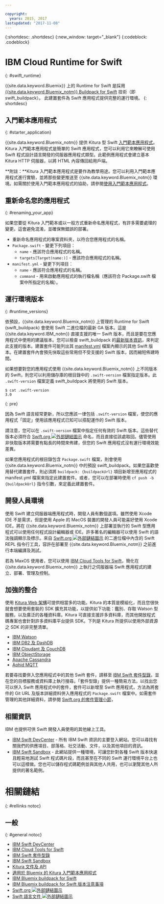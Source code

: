 ```yaml
---

copyright:
  years: 2015, 2017
lastupdated: "2017-11-08"
---
```


{:shortdesc: .shortdesc}
{:new_window: target="_blank"}
{:codeblock: .codeblock}

# IBM Cloud Runtime for Swift
{: #swift_runtime}

{{site.data.keyword.Bluemix}} 上的 Runtime for Swift 是採用 [{{site.data.keyword.Bluemix_notm}} Buildpack for Swift](https://github.com/IBM-Swift/swift-buildpack) 技術（即 swift_buildpack）。
此建置套件為 Swift 應用程式提供完整的運行環境。
{: shortdesc}

## 入門範本應用程式
{: #starter_application}

{{site.data.keyword.Bluemix_notm}} 提供 Kitura 型 Swift [入門範本應用程式](https://github.com/IBM-Bluemix/Kitura-Starter)。Kitura 入門範本應用程式是簡單的 Swift 應用程式，您可以利用它來瞭解可使用 Swift 程式設計語言開發的伺服器應用程式類型。此範例應用程式會建立基本 Kitura HTTP 伺服器，以將 HTML 內容傳回給用戶端。

**附註：**Kitura 入門範本應用程式是要作為教學用途。您可以利用入門範本應用程式進行實驗，並將那些變更推送至 {{site.data.keyword.Bluemix_notm}} 環境。如需關於使用入門範本應用程式的協助，請參閱[使用入門範本應用程式](../../cfapps/starter_app_usage.html)。

## 重新命名您的應用程式
{: #renaming_your_app}

如果您要從 Kitura 入門範本或以一般方式重新命名應用程式，有許多需要處理的變更。這會避免混淆，並確保無錯誤的部署。

- 重新命名應用程式的專案資料夾，以符合您應用程式的名稱。
- `Package.swift` - 變更下列項目：
    - `name` - 應該符合應用程式的名稱。
    - `targets[Target(name:)]` - 應該符合應用程式的名稱。
- `manifest.yml` - 變更下列項目：
    - `name` - 應該符合應用程式的名稱。
    - `command` - 用來啟動應用程式的執行檔名稱（應該符合 Package.swift 檔案中所指定的名稱）。

## 運行環境版本
{: #runtime_versions}

依預設，{{site.data.keyword.Bluemix_notm}} 上管理的 Runtime for Swift (swift_buildpack) 會使用 Swift 二進位檔的最新 GA 版本。這是 {{site.data.keyword.IBM_notm}} 直接支援的唯一 Swift 版本，而且是要在您應用程式中使用的建議版本。您可以檢查 swift_buildpack 的[最新版本資訊](https://github.com/IBM-Swift/swift-buildpack/releases)，來判定此支援的版本。建置套件可能列出其 [manifest.yml](https://github.com/IBM-Swift/swift-buildpack/blob/master/manifest.yml) 檔案內顯示的其他 Swift 版本。在建置套件內會預先快取這些常用但不受支援的 Swift 版本，因而縮短佈建時間。

如果想要對您的應用程式使用 {{site.data.keyword.Bluemix_notm}} 上不同版本的 Swift，則您可以利用儲存庫的根目錄中的 `.swift-version` 檔案指定版本。此 `.swift-version` 檔案定義 swift_buildpack 將使用的 Swift 版本。

```
$ cat .swift-version
3.0
```
{: pre}

因為 Swift 語言經常更新，所以您應該一律包括 `.swift-version` 檔案，使您的應用程式「固定」使用該應用程式已知可以搭配運作的 Swift 版本。

請注意，您可以在 `.swift-version` 檔案中指定任何有效的 Swift 版本。這些替代版本必須符合 [Swift.org ![外部鏈結圖示](../../icons/launch-glyph.svg "外部鏈結圖示")](https://swift.org/download/) 命名，而且直接從該處取回。儘管使用非快取版本將需要有點長的時間來佈建，但您的 Swift 應用程式沒有運行環境效能差異。

如果您應用程式的根目錄包含 `Package.swift` 檔案，則會使用 {{site.data.keyword.Bluemix_notm}} 中的預設 swift_buildpack。如果您喜歡使用替代建置套件，則必須將 `buildpack: {buildpackUrl}` 項目新增至應用程式的 manifest.yml 檔案來指定此建置套件。或者，您可以在部署時使用 `cf push -b {buildpackUrl}` 指令引數，來定義此建置套件。


## 開發人員環境

使用 Swift 建立伺服器端應用程式時，開發人員有數個選項。雖然使用 Xcode IDE 不是需求，但是使用 Apple 的 MacOS 裝置的開發人員可能喜好使用 Xcode IDE。將在 {{site.data.keyword.Bluemix_notm}} 上部署並執行的 Swift 型應用程式可以使用任何程式設計編輯器或 IDE。許多著名的編輯器可以使用 Swift 的語法強調顯示及標示。來自 [Swift.org ![外部鏈結圖示](../../icons/launch-glyph.svg "外部鏈結圖示")](https://swift.org/) 的二進位檔中內含的 Swift REPL 指令行工具，容許在部署至 {{site.data.keyword.Bluemix_notm}} 之前進行本端編譯及測試。

若為 MaxOS 使用者，您可以使用 [IBM Cloud Tools for Swift](http://cloudtools.bluemix.net/)，簡化在 {{site.data.keyword.Bluemix_notm}} 上執行之伺服器端 Swift 應用程式的建立、部署、管理及控制。  


## 加強的整合

使用 [Kitura Web 架構](http://ibm-swift.github.io/Kitura/)可提供相當多的功能。Kitura 的本質是模組化，而且您很快就會想要使用套裝的 SDK 擴充其功能，以提供如下功能：鑑別、存取 Watson 型服務，以及廣泛的各種資料庫。Kitura 可直接支援許多資料庫，而其他開放程式碼專案也會針對許多資料庫平台提供 SDK。下列是 Kitura 所提供以使用外部資源之 SDK 的非完整清單。

- [IBM Watson](https://swiftpkgs.ng.bluemix.net/package/IBM-Swift/swift-watson-sdk)
- [IBM DB2 及 DashDB](https://swiftpkgs.ng.bluemix.net/package/IBM-DTeam/swift-for-db2)
- [IBM Cloudant 及 CouchDB](https://swiftpkgs.ng.bluemix.net/package/cloudant/swift-cloudant)
- [IBM ObjectStorage](https://swiftpkgs.ng.bluemix.net/package/ibm-bluemix-mobile-services/bluemix-objectstorage-serversdk-swift)
- [Apache Cassandra](https://swiftpkgs.ng.bluemix.net/package/IBM-Swift/Kassandra)
- [Aphid MQTT](https://swiftpkgs.ng.bluemix.net/package/IBM-Swift/Aphid)

若要尋找要併入您應用程式中的其他 Swift 套件，請移至 [IBM Swift 套件型錄](https://swiftpkgs.ng.bluemix.net/)，並在您的目標服務或資料庫上執行搜尋。「套件型錄」提供一種簡易方法，以找出您可以併入 Swift 應用程式中的套件，套件可以新增至 Swift 應用程式，方法為將套件的 Git URL 及版本詳細資料併入應用程式的 `Package.swift` 檔案中。如需套件管理的其他詳細資料，請參閱 [Swift.org 的套件管理小節](https://swift.org/package-manager/)，


## 相關資訊

IBM 也提供可供 Swift 開發人員使用的其他線上工具。
- [IBM Swift DevCenter](https://developer.ibm.com/swift/) - 所有 IBM Swift 資訊的主要登入網站。您可以尋找有關我們的供應項目、部落格、社交活動、文件，以及其他項目的資訊。
- [IBM Swift Sandbox](https://swiftlang.ng.bluemix.net/) - 此網站提供一種環境，可讓您針對各種 Swift 版本快速且輕易地測試 Swift 程式碼片段，而且甚至在不同的 Swift 運行環境平台上也可以這樣做。您也可以儲存程式碼範例並與其他人共用，也可以瀏覽其他人所提供的著名範例。


# 相關鏈結
{: #rellinks notoc}
## 一般
{: #general notoc}
* [IBM Swift DevCenter](https://developer.ibm.com/swift/)
* [IBM Cloud Tools for Swift](http://cloudtools.bluemix.net/)
* [IBM Swift 套件型錄](https://swiftpkgs.ng.bluemix.net/)
* [IBM Swift Sandbox](https://swiftlang.ng.bluemix.net/)
* [Kitura 文件及 API](http://ibm-swift.github.io/Kitura/)
* [適用於 Bluemix 的 Kitura 入門範本應用程式](https://github.com/IBM-Bluemix/Kitura-Starter)
* [IBM Bluemix buildpack for Swift](https://github.com/IBM-Swift/swift-buildpack)
* [IBM Bluemix buildpack for Swift 版本注意事項](https://github.com/IBM-Swift/swift-buildpack/releases)
* [Swift.org ![外部鏈結圖示](../../icons/launch-glyph.svg "外部鏈結圖示")](https://swift.org/)
* [Swift 語言文件 ![外部鏈結圖示](../../icons/launch-glyph.svg "外部鏈結圖示")](https://swift.org/documentation)

